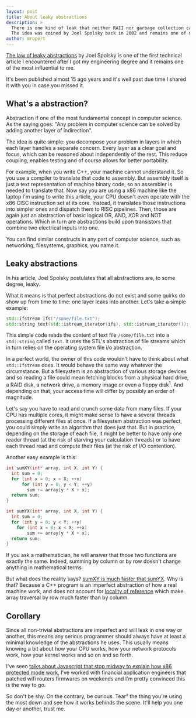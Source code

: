 ```yaml
---
layout: post
title: About leaky abstractions
description: >
  There is one kind of leak that neither RAII nor garbage collection can fix, it's abstraction leaks.
  The idea was coined by Joel Spolsky back in 2002 and remains one of my favourite computer science article.
author: mropert
---
```


[The law of leaky abstractions](https://www.joelonsoftware.com/2002/11/11/the-law-of-leaky-abstractions/)
by Joel Spolsky is one of the first technical article I encountered after I got my engineering degree
and it remains one of the most influential to me.

It's been published almost 15 ago years and it's well past due time I shared it with you in case you missed it.

## What's a abstraction?

Abstraction if one of the most fundamental concept in computer science.
As the saying goes: "Any problem in computer science can be solved by adding another layer of indirection".

The idea is quite simple: you decompose your problem in layers in which each layer handles a separate concern.
Every layer as a clear goal and focus, which can be reasoned about independently of the rest.
This reduce coupling, enables testing and of course allows for better portability.

For example, when you write C++, your machine cannot understand it. So you use a compiler to translate that code
to assembly. But assembly itself is just a text representation of machine binary code, so an assembler is needed
to translate that. Now say you are using a x86 machine like the laptop I'm using to write this article,
your CPU doesn't even operate with the x86 CISC instruction set at its core. Instead, it translates those
instructions into simpler ones and dispatch them to RISC pipelines. Then, those are again just an abstraction
of basic logical OR, AND, XOR and NOT operations. Which in turn are abstractions build upon transistors
that combine two electrical inputs into one.

You can find similar constructs in any part of computer science, such as networking, filesystems, graphics, you name it.

## Leaky abstractions

In his article, Joel Spolsky postulates that all abstractions are, to some degree, leaky.

What it means is that perfect abstractions do not exist and some quirks do show up from time to time: one layer leaks
into another. Let's take a simple example:

```cpp
std::ifstream ifs("/some/file.txt");
std::string text(std::istream_iterator(ifs), std::istream_iterator());
```

This simple code reads the content of text file `/some/file.txt` into a `std::string` called `text`. It uses the
STL's abstraction of file streams which in turn relies on the operating system file i/o abstraction.

In a perfect world, the owner of this code wouldn't have to think about what `std::ifstream` does. It would behave
the same way whatever the circumstance. But a filesystem is an abstraction of various storage devices and so
reading a file could mean fetching blocks from a physical hard drive, a RAID disk, a network drive, a memory image
or even a floppy disk<sup>1</sup>. And depending on that, your access time will differ by possibly an order of magnitude.

Let's say you have to read and crunch some data from many files. If your CPU has multiple cores, it might make sense
to have a several threads processing different files at once. If a filesystem abstraction was perfect, you could
simply write an algorithm that does just that. But in practice, depending on the storage of each file, it might be
better to have only one reader thread (at the risk of starving your calculation threads) or to have each thread
read and compute their files (at the risk of I/O contention).

Another easy example is this:

```cpp
int sumXY(int* array, int X, int Y) {
  int sum = 0;
  for (int x = 0; x < X; ++x)
      for (int y = 0; y < Y; ++y)
        sum += array[y * X + x];
  return sum;
}

int sumYX(int* array, int X, int Y) {
  int sum = 0;
  for (int y = 0; y < Y; ++y)
    for (int x = 0; x < X; ++x)
        sum += array[y * X + x];
  return sum;
}
```

If you ask a mathematician, he will answer that those two functions are exactly the same.
Indeed, summing by column or by row doesn't change anything in mathematical terms.

But what does the reality says? [sumXY is much faster that sumYX](http://quick-bench.com/BAinb6PP8QaQAnrgbvbBdswLFjs).
Why is that? Because a C++ program is an imperfect abstraction of how a real machine work, and does not account
for [locality of reference](https://en.wikipedia.org/wiki/Locality_of_reference) which make array traversal
by row much faster than by column.

## Corollary

Since all non-trivial abstractions are imperfect and will leak in one way or another, this means any serious programmer
should always have at least a minimal knowledge of the abstractions he uses. This usually means knowing a bit about how
your CPU works, how your network protocols work, how your kernel works and so on and so forth.

I've seen [talks about Javascript that stop midway to explain how x86 protected mode work](https://www.destroyallsoftware.com/talks/the-birth-and-death-of-javascript),
I've worked with financial application engineers that patched wifi routers firmwares on weekends and I'm pretty convinced
this is the way to go.

So don't be shy. On the contrary, be curious. Tear² the thing you're using the most down and see
how it works behinds the scene. It'll help you one day or another, trust me.
